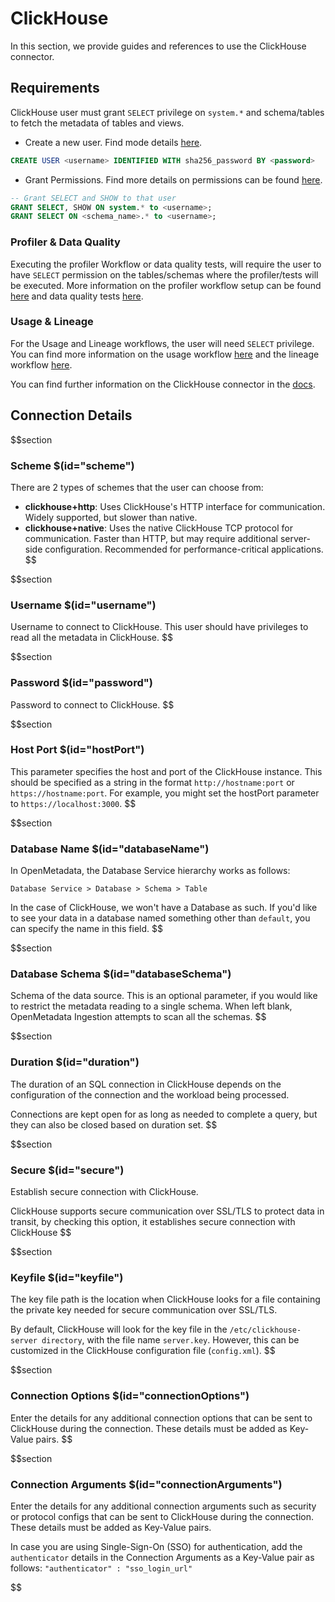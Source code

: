 # ClickHouse

In this section, we provide guides and references to use the ClickHouse connector.

## Requirements

ClickHouse user must grant `SELECT` privilege on `system.*` and schema/tables to fetch the metadata of tables and views.

* Create a new user. Find mode details [here](https://clickhouse.com/docs/en/sql-reference/statements/create/user).

```sql
CREATE USER <username> IDENTIFIED WITH sha256_password BY <password>
```

* Grant Permissions. Find more details on permissions can be found [here](https://clickhouse.com/docs/en/sql-reference/statements/grant).

```sql
-- Grant SELECT and SHOW to that user
GRANT SELECT, SHOW ON system.* to <username>;
GRANT SELECT ON <schema_name>.* to <username>;
```

### Profiler & Data Quality

Executing the profiler Workflow or data quality tests, will require the user to have `SELECT` permission on the tables/schemas where the profiler/tests will be executed. More information on the profiler workflow setup can be found [here](https://docs.open-metadata.org/connectors/ingestion/workflows/profiler) and data quality tests [here](https://docs.open-metadata.org/connectors/ingestion/workflows/data-quality).

### Usage & Lineage

For the Usage and Lineage workflows, the user will need `SELECT` privilege. You can find more information on the usage workflow [here](https://docs.open-metadata.org/connectors/ingestion/workflows/usage) and the lineage workflow [here](https://docs.open-metadata.org/connectors/ingestion/workflows/lineage).

You can find further information on the ClickHouse connector in the [docs](https://docs.open-metadata.org/connectors/database/clickhouse).

## Connection Details

$$section
### Scheme $(id="scheme")

There are 2 types of schemes that the user can choose from:

- **clickhouse+http**: Uses ClickHouse's HTTP interface for communication. Widely supported, but slower than native.
- **clickhouse+native**: Uses the native ClickHouse TCP protocol for communication. Faster than HTTP, but may require additional server-side configuration. Recommended for performance-critical applications.
$$

$$section
### Username $(id="username")

Username to connect to ClickHouse. This user should have privileges to read all the metadata in ClickHouse.
$$

$$section
### Password $(id="password")

Password to connect to ClickHouse.
$$

$$section
### Host Port $(id="hostPort")

This parameter specifies the host and port of the ClickHouse instance. This should be specified as a string in the format `http://hostname:port` or `https://hostname:port`. For example, you might set the hostPort parameter to `https://localhost:3000`.
$$

$$section
### Database Name $(id="databaseName")

In OpenMetadata, the Database Service hierarchy works as follows:
```
Database Service > Database > Schema > Table
```
In the case of ClickHouse, we won't have a Database as such. If you'd like to see your data in a database named something other than `default`, you can specify the name in this field.
$$

$$section
### Database Schema $(id="databaseSchema")

Schema of the data source. This is an optional parameter, if you would like to restrict the metadata reading to a single schema. When left blank, OpenMetadata Ingestion attempts to scan all the schemas.
$$

$$section
### Duration $(id="duration")

The duration of an SQL connection in ClickHouse depends on the configuration of the connection and the workload being processed.

Connections are kept open for as long as needed to complete a query, but they can also be closed based on duration set.
$$

$$section
### Secure $(id="secure")

Establish secure connection with ClickHouse.

ClickHouse supports secure communication over SSL/TLS to protect data in transit, by checking this option, it establishes secure connection with ClickHouse
$$

$$section
### Keyfile $(id="keyfile")

The key file path is the location when ClickHouse looks for a file containing the private key needed for secure communication over SSL/TLS.

By default, ClickHouse will look for the key file in the `/etc/clickhouse-server directory`, with the file name `server.key`. However, this can be customized in the ClickHouse configuration file (`config.xml`).
$$

$$section
### Connection Options $(id="connectionOptions")

Enter the details for any additional connection options that can be sent to ClickHouse during the connection. These details must be added as Key-Value pairs.
$$

$$section
### Connection Arguments $(id="connectionArguments")

Enter the details for any additional connection arguments such as security or protocol configs that can be sent to ClickHouse during the connection. These details must be added as Key-Value pairs.

In case you are using Single-Sign-On (SSO) for authentication, add the `authenticator` details in the Connection Arguments as a Key-Value pair as follows: `"authenticator" : "sso_login_url"`

$$
